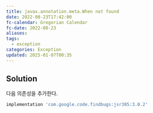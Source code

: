 ```yaml
---
title: javax.annotation.meta.When not found
date: 2022-08-23T17:42:00
fc-calendar: Gregorian Calendar
fc-date: 2022-08-23
aliases: 
tags:
  - exception
categories: Exception
updated: 2025-01-07T00:35
---
```


## Solution

다음 의존성을 추가한다.

```gradle
implementation 'com.google.code.findbugs:jsr305:3.0.2'
```
